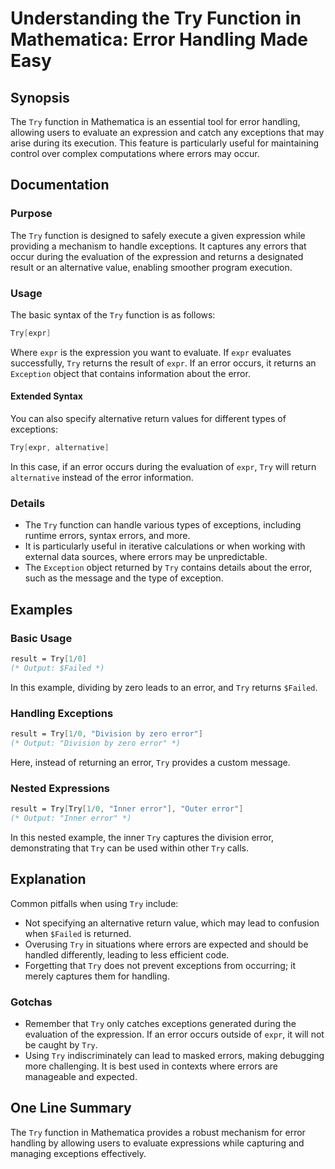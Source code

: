 <!--
Meta Description: # Understanding the Try Function in Mathematica: Error Handling Made Easy ## Synopsis The `Try` function in Mathematica is an essential tool for error...
Meta Keywords: try, error, mathematica, exceptions, errors
-->

# Understanding the Try Function in Mathematica: Error Handling Made Easy

## Synopsis
The `Try` function in Mathematica is an essential tool for error handling, allowing users to evaluate an expression and catch any exceptions that may arise during its execution. This feature is particularly useful for maintaining control over complex computations where errors may occur.

## Documentation
### Purpose
The `Try` function is designed to safely execute a given expression while providing a mechanism to handle exceptions. It captures any errors that occur during the evaluation of the expression and returns a designated result or an alternative value, enabling smoother program execution.

### Usage
The basic syntax of the `Try` function is as follows:

```mathematica
Try[expr]
```

Where `expr` is the expression you want to evaluate. If `expr` evaluates successfully, `Try` returns the result of `expr`. If an error occurs, it returns an `Exception` object that contains information about the error.

#### Extended Syntax
You can also specify alternative return values for different types of exceptions:

```mathematica
Try[expr, alternative]
```

In this case, if an error occurs during the evaluation of `expr`, `Try` will return `alternative` instead of the error information.

### Details
- The `Try` function can handle various types of exceptions, including runtime errors, syntax errors, and more.
- It is particularly useful in iterative calculations or when working with external data sources, where errors may be unpredictable.
- The `Exception` object returned by `Try` contains details about the error, such as the message and the type of exception.

## Examples
### Basic Usage
```mathematica
result = Try[1/0]
(* Output: $Failed *)
```
In this example, dividing by zero leads to an error, and `Try` returns `$Failed`.

### Handling Exceptions
```mathematica
result = Try[1/0, "Division by zero error"]
(* Output: "Division by zero error" *)
```
Here, instead of returning an error, `Try` provides a custom message.

### Nested Expressions
```mathematica
result = Try[Try[1/0, "Inner error"], "Outer error"]
(* Output: "Inner error" *)
```
In this nested example, the inner `Try` captures the division error, demonstrating that `Try` can be used within other `Try` calls.

## Explanation
Common pitfalls when using `Try` include:
- Not specifying an alternative return value, which may lead to confusion when `$Failed` is returned.
- Overusing `Try` in situations where errors are expected and should be handled differently, leading to less efficient code.
- Forgetting that `Try` does not prevent exceptions from occurring; it merely captures them for handling.

### Gotchas
- Remember that `Try` only catches exceptions generated during the evaluation of the expression. If an error occurs outside of `expr`, it will not be caught by `Try`.
- Using `Try` indiscriminately can lead to masked errors, making debugging more challenging. It is best used in contexts where errors are manageable and expected.

## One Line Summary
The `Try` function in Mathematica provides a robust mechanism for error handling by allowing users to evaluate expressions while capturing and managing exceptions effectively.